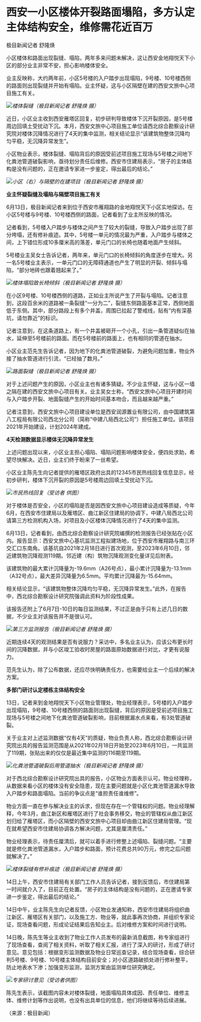 

# 西安一小区楼体开裂路面塌陷，多方认定主体结构安全，维修需花近百万

极目新闻记者 舒隆焕

小区楼体和路面出现裂缝、塌陷，两年多来问题未解决，这让西安金地翔悦天下小区的部分业主非常不安，担心影响楼体安全。

业主反映称，大约两年前，小区5号楼的入户踏步出现塌陷，9号楼、10号楼西侧的路面则出现裂缝并开始有塌陷。业主怀疑，这与小区隔壁在建的西安文旅中心项目施工有关。

![](https://inews.gtimg.com/om_bt/OO2X3g8t1VeMvR050fZT6MA2R_AZRqdg4Uk-hs_xMh6FoAA/1000)_楼体裂缝（极目新闻记者 舒隆焕 摄）_

近日，小区业主收到西安雁塔区回复，初步研判导致楼体下沉开裂原因，是5号楼周边回填土受扰动下沉。本月，西安文旅中心项目施工单位请西北综合勘察设计研究院对楼体沉降情况进行了4天的集中监测，相关结论显示“该建筑物整体沉降均匀平稳，无沉降异常发生”。

小区物业表示，楼体裂缝、塌陷背后的原因受前述项目施工现场与5号楼之间地下化粪池管道破裂影响，亟待划分责任后维修。西安市住建局表示，“房子的主体结构是没有问题的，正在邀请专家进一步鉴定，得出最后的结论。”

![](https://inews.gtimg.com/om_bt/OItFcs7pypqu0U3LF-lYAHqZ6NihO57KZIiEIBogN9yKYAA/1000)_小区（右）与隔壁的在建项目（极目新闻记者 舒隆焕 摄）_

**业主怀疑裂缝及塌陷与隔壁项目施工有关**

6月13日，极目新闻记者来到位于西安市雁翔路的金地翔悦天下小区实地探访。在小区5号楼与9号楼、10号楼西侧的路面，记者看到了业主所反映的情况。

记者看到，5号楼入户踏步与楼体之间产生了较大的裂缝，导致入户踏步出现了部分垮塌，还有修补痕迹。其中，5号楼一单元的情况最为严重，入户踏步与楼体之间，上下错位形成10多厘米高的落差，单元门口的长椅也随着地面产生倾斜。

5号楼业主吴女士告诉记者，两年来，单元门口的长椅倾斜的角度逐步在增大。另一名5号楼业主表示，一单元门口的无障碍通道也产生了明显的开裂、倾斜与塌陷，“部分地砖也跟着翘起来了。”

![](https://inews.gtimg.com/om_bt/OawfYeGQzQ18Ry8sKiCzxhGJv4iv4-Nz8eaU6BfXcVSD0AA/1000)_楼体塌陷致长椅倾斜（极目新闻记者
舒隆焕 摄）_

在小区9号楼、10号楼西侧的道路，正如业主所说产生了开裂与塌陷。记者注意到，这段百余米的道路被一条裂缝“一分为二”，裂缝东侧路面基本正常，西侧地面低于东侧。其中，部分路段上有多个井盖，周围已拉起了警戒线，贴有“内有深基坑，请勿靠近”的标识。

记者注意到，在这条道路上，有一个井盖被砸开一个小孔，引出一条管道疑似在抽水，延伸至5号楼前的路面。而在5号楼前的路面上，也有相同的管道在抽水。

小区业主范先生告诉记者，因为地下的化粪池管道破裂，为避免问题加重，物业外接了抽水管道进行引流，“已经抽了数月。”

![](https://inews.gtimg.com/om_bt/OeihygpsLaMtauA5yOMKfFJYQeYep8Js6vNIU7v7mUHUYAA/1000)_路面裂缝（极目新闻记者
舒隆焕 摄）_

对于上述问题产生的原因，小区业主也有诸多猜疑。不少业主怀疑，这与小区一墙之隔在建的西安文旅中心项目有关。业主吴女士称，“西安文旅中心项目开建时间与入户踏步开裂、地面裂缝产生的开始时间基本吻合，而且越来越严重。”

记者注意到，西安文旅中心项目建设单位是西安润源置业有限公司，由中国建筑第八工程局有限公司西北分公司（简称“中建八局西北公司”）担任施工单位。该项目2021年开始建设，计划2024年建成。

**4天检测数据显示楼体无沉降异常发生**

上述问题出现以来，小区业主担心塌陷、塌陷问题影响楼体安全，便四处求助，希望尽快解决。近日，业主们终于盼来了一丝希望。

小区业主陈先生向记者提供的雁塔区政府出具的12345市民热线回复信息显示，经初步研判，楼体下沉开裂的原因是5号楼周边回填土受扰动下沉。

![](https://inews.gtimg.com/om_bt/O5Tuq58GBjfLr8l8sjRzcPkLTRGMqIzSaU72BdctjDeNUAA/1000)_市民热线回复（受访者
供图）_

对于楼体是否安全，小区的塌陷是否是因西安文旅中心项目建设造成等质疑，今年6月，在西安市住建局以及雁塔区、曲江新区住建局的协调下，中建八局西北公司请第三方检测机构入场，对项目及小区楼体沉降情况进行了4天的集中监测。

6月13日，记者看到，由西北综合勘察设计研究院编撰的检测报告已经张贴在小区内。报告显示：西安文旅中心基坑监测工程拟建场地，位于西安市雁翔路与南三环交汇口东南角。该基坑自2021年2月18日进行首次观测，至2023年6月10日，邻近建筑物沉降观测119期。邻近建（构）筑物沉降观测变化量详见后附表。

该建筑物的最大累计沉降量为-19.6mm（A26号点），最小累计沉降量为-13.1mm（A32号点），最大差异沉降量为6.5mm。平均累计沉降最为-15.64mm。

相关结论显示，“该建筑物整体沉降均匀平稳，无沉降异常发生。”此外，在报告中，西北综合勘察设计研究院强调此资料为阶段性成果。

该报告还附上了6月7日-10日的每日监测结果，不过正是由于只有上述几日的数据，不少业主对该报告并不是很认可。

![](https://inews.gtimg.com/om_bt/OmLKoLo5_Q0S3T67IU4mCRwZRKaAiThRqhaAlZxQAFmnYAA/1000)_第三方监测报告（极目新闻记者
舒隆焕 摄）_

近期连续4天的观测结果是否有说服力？采访中，多名业主认为，应该公布更长时间的沉降数据，并与小区竣工验收时房屋的路面原始数据进行对比，才更有说服力。

范先生认为，除了公布数据，还应尽快明确责任方，也需要给业主一个后续的解决方案。

**多部门研讨认定楼栋主体结构安全**

13日，记者来到金地翔悦天下小区物业管理处，物业经理表示，5号楼的入户踏步出现塌陷，9号楼、10号楼西侧的路面则出现裂缝，背后的原因是受前述项目施工现场与5号楼之间地下化粪池管道破裂影响，目前根据漏水点来看，有3处管道破裂。

关于业主对上述监测数据“仅有4天”的质疑，物业负责人称，西北综合勘察设计研究院出具的报告监测范围是从2021年02月18日开始至2023年6月10日，一共监测了119期，张贴出来的仅仅是最近集中监测的116期至119期。

![](https://inews.gtimg.com/om_bt/OLeN3nicJp9s9M3n3sRO5a3A_JPZLG8BaasPNTFlpw7z8AA/1000)_化粪池管道破裂后用管道抽水（极目新闻记者
舒隆焕 摄）_

对于西北综合勘察设计研究院出具的报告，小区物业方面表示认可。物业经理称，从数据来看小区的楼体没有安全隐患，现在主要问题就是小区化粪池管道漏水导致入户踏步和路面塌陷。当前的争议点是“谁担责任谁维修”。

物业方面一直在参与解决业主的诉求，但现在存在一个管辖权的问题。物业经理解释，今年3月，曲江新区和雁塔区进行了社会事务移交，物业的管辖权从曲江新区划归给了雁塔区，而小区隔壁的西安文旅中心项目却由曲江新区住建局管理。“现在就希望西安市住建局协调各方解决问题，尤其是厘清责任。”

物业经理表示，待责任厘清后，就可以着手进行修整上述塌陷、裂缝问题。“主要就是修化粪池管道漏水，入户踏步和路面，预计花费总共90万元，修完之后问题就解决了。”

![](https://inews.gtimg.com/om_bt/OvhAH_NScsTr8wi1SHiBXOCxanIxaUD3MzkEj2ceACaeAAA/1000)_楼体裂缝有修补痕迹（极目新闻记者
舒隆焕 摄）_

14日上午，西安市住建局有关部门工作人员告诉记者，接到反馈后，市住建局第一时间就介入了，目前正在处置。“房子的主体结构是没有问题的，正在邀请专家进一步鉴定，得出最后的结论。”

14日中午，业主陈先生向记者反馈，小区物业发通知称，西安市住建局将组织曲江新区、雁塔区有关部门，以及施工方、物业等，就此事再次协商，并组织专家论证，现场查看问题，形成论证结果后告知业主。后对维修方案和时间进行说明。

14日晚，陈先生等业主收到了物业工作人员发布的最新消息截图，称专家组进行了现场查看，查阅了相关资料，听取了相关汇报，进行了深入的研讨，形成了研讨意见。意见包括：根据变形监测数据及物业日常巡查记录，结合现场查看，综合研判5号楼、9号楼、10号楼主体结构目前安全；对小区道路破损处进行修补整平，防止地表水下渗；加强变形监测，监测方案由监测单位研究确定。

![](https://inews.gtimg.com/om_bt/OcaUh8muVXVaY3L-F38A7PVweyImM8zPvy2FzfCSebHkMAA/1000)_专家研讨意见（受访者供图）_

陈先生表示，该截图内容未对楼体裂缝，地面塌陷具体成因、责任单位、维修主体、维修计划等作出说明，也没有出具单位的信息，他们将继续等待后续进展。

（来源：极目新闻）

